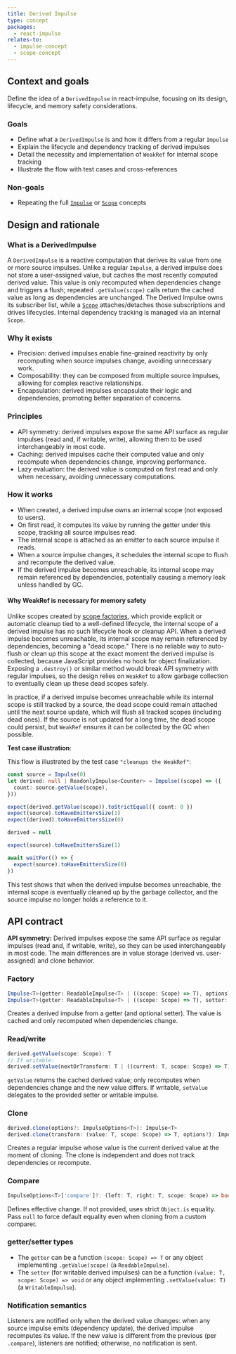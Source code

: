 ```yaml
---
title: Derived Impulse
type: concept
packages:
  - react-impulse
relates-to:
  - impulse-concept
  - scope-concept
---
```


## Context and goals

Define the idea of a `DerivedImpulse` in react-impulse, focusing on its design, lifecycle, and memory safety considerations.

### Goals

- Define what a `DerivedImpulse` is and how it differs from a regular `Impulse`
- Explain the lifecycle and dependency tracking of derived impulses
- Detail the necessity and implementation of `WeakRef` for internal scope tracking
- Illustrate the flow with test cases and cross-references

### Non-goals

- Repeating the full [`Impulse`](./impulse-concept.md) or [`Scope`](./scope-concept.md) concepts

## Design and rationale

### What is a DerivedImpulse

A `DerivedImpulse` is a reactive computation that derives its value from one or more source impulses. Unlike a regular `Impulse`, a derived impulse does not store a user-assigned value, but caches the most recently computed derived value. This value is only recomputed when dependencies change and triggers a flush; repeated `.getValue(scope)` calls return the cached value as long as dependencies are unchanged. The Derived Impulse owns its subscriber list, while a [`Scope`](./scope-concept.md) attaches/detaches those subscriptions and drives lifecycles. Internal dependency tracking is managed via an internal `Scope`.

### Why it exists

- Precision: derived impulses enable fine-grained reactivity by only recomputing when source impulses change, avoiding unnecessary work.
- Composability: they can be composed from multiple source impulses, allowing for complex reactive relationships.
- Encapsulation: derived impulses encapsulate their logic and dependencies, promoting better separation of concerns.

### Principles

- API symmetry: derived impulses expose the same API surface as regular impulses (read and, if writable, write), allowing them to be used interchangeably in most code.
- Caching: derived impulses cache their computed value and only recompute when dependencies change, improving performance.
- Lazy evaluation: the derived value is computed on first read and only when necessary, avoiding unnecessary computations.

### How it works

- When created, a derived impulse owns an internal scope (not exposed to users).
- On first read, it computes its value by running the getter under this scope, tracking all source impulses read.
- The internal scope is attached as an emitter to each source impulse it reads.
- When a source impulse changes, it schedules the internal scope to flush and recompute the derived value.
- If the derived impulse becomes unreachable, its internal scope may remain referenced by dependencies, potentially causing a memory leak unless handled by GC.

#### Why WeakRef is necessary for memory safety

Unlike scopes created by [scope factories](./scope-factories.md), which provide explicit or automatic cleanup tied to a well-defined lifecycle, the internal scope of a derived impulse has no such lifecycle hook or cleanup API. When a derived impulse becomes unreachable, its internal scope may remain referenced by dependencies, becoming a "dead scope." There is no reliable way to auto-flush or clean up this scope at the exact moment the derived impulse is collected, because JavaScript provides no hook for object finalization. Exposing a `.destroy()` or similar method would break API symmetry with regular impulses, so the design relies on `WeakRef` to allow garbage collection to eventually clean up these dead scopes safely.

In practice, if a derived impulse becomes unreachable while its internal scope is still tracked by a source, the dead scope could remain attached until the next source update, which will flush all tracked scopes (including dead ones). If the source is not updated for a long time, the dead scope could persist, but `WeakRef` ensures it can be collected by the GC when possible.

**Test case illustration**:

This flow is illustrated by the test case `"cleanups the WeakRef"`:

```typescript
const source = Impulse(0)
let derived: null | ReadonlyImpulse<Counter> = Impulse((scope) => ({
  count: source.getValue(scope),
}))

expect(derived.getValue(scope)).toStrictEqual({ count: 0 })
expect(source).toHaveEmittersSize(1)
expect(derived).toHaveEmittersSize(0)

derived = null

expect(source).toHaveEmittersSize(1)

await waitFor(() => {
  expect(source).toHaveEmittersSize(0)
})
```

This test shows that when the derived impulse becomes unreachable, the internal scope is eventually cleaned up by the garbage collector, and the source impulse no longer holds a reference to it.

## API contract

**API symmetry:** Derived impulses expose the same API surface as regular impulses (read and, if writable, write), so they can be used interchangeably in most code. The main differences are in value storage (derived vs. user-assigned) and clone behavior.

### Factory

```ts
Impulse<T>(getter: ReadableImpulse<T> | ((scope: Scope) => T), options?: ImpulseOptions<T>): ReadonlyImpulse<T>
Impulse<T>(getter: ReadableImpulse<T> | ((scope: Scope) => T), setter: WritableImpulse<T> | ((value: T, scope: Scope) => void), options?: ImpulseOptions<T>): Impulse<T>
```

Creates a derived impulse from a getter (and optional setter). The value is cached and only recomputed when dependencies change.

### Read/write

```ts
derived.getValue(scope: Scope): T
// If writable:
derived.setValue(nextOrTransform: T | ((current: T, scope: Scope) => T)): void
```

`getValue` returns the cached derived value; only recomputes when dependencies change and the new value differs. If writable, `setValue` delegates to the provided setter or writable impulse.

### Clone

```ts
derived.clone(options?: ImpulseOptions<T>): Impulse<T>
derived.clone(transform: (value: T, scope: Scope) => T, options?): Impulse<T>
```

Creates a regular impulse whose value is the current derived value at the moment of cloning. The clone is independent and does not track dependencies or recompute.

### Compare

```ts
ImpulseOptions<T>['compare']?: (left: T, right: T, scope: Scope) => boolean
```

Defines effective change. If not provided, uses strict `Object.is` equality. Pass `null` to force default equality even when cloning from a custom comparer.

### getter/setter types

- The `getter` can be a function `(scope: Scope) => T` or any object implementing `.getValue(scope)` (a `ReadableImpulse`).
- The `setter` (for writable derived impulses) can be a function `(value: T, scope: Scope) => void` or any object implementing `.setValue(value: T)` (a `WritableImpulse`).

### Notification semantics

Listeners are notified only when the derived value changes: when any source impulse emits (dependency update), the derived impulse recomputes its value. If the new value is different from the previous (per `.compare`), listeners are notified; otherwise, no notification is sent.
